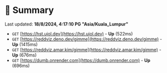 # 📖 Summary
Last updated: **18/8/2024, 4:17:10 PG "Asia/Kuala_Lumpur"**

- `GET` [https://hst.ujol.dev](https://hst.ujol.dev) - **Up** (522ms)
- `GET` [https://reddviz.deno.dev/gimme](https://reddviz.deno.dev/gimme) - **Up** (1415ms)
- `GET` [https://reddviz.amar.kim/gimme](https://reddviz.amar.kim/gimme) - **Up** (676ms)
- `GET` [https://dumb.onrender.com](https://dumb.onrender.com) - **Up** (696ms)
